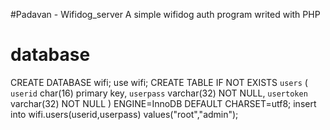 #Padavan - Wifidog_server
A simple wifidog auth program writed with PHP
# database
CREATE DATABASE wifi;
use wifi;
CREATE TABLE IF NOT EXISTS `users` (
  `userid` char(16)  primary key,
  `userpass` varchar(32) NOT NULL,
  `usertoken` varchar(32) NOT NULL
) ENGINE=InnoDB DEFAULT CHARSET=utf8;
insert into wifi.users(userid,userpass) values("root","admin");